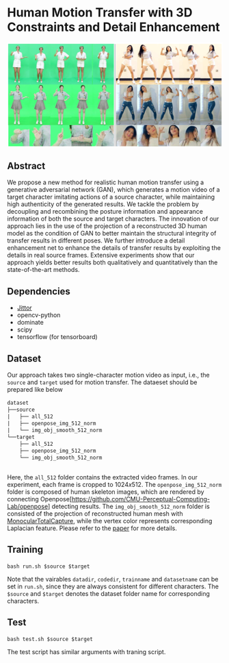 # Human Motion Transfer with 3D Constraints and Detail Enhancement
![teaser](./teaser.png)

## Abstract
We propose a new method for realistic human motion transfer using a generative adversarial network (GAN), which generates a motion video of a target character imitating actions of a source character, while maintaining high authenticity of the generated results. We tackle the problem by decoupling and recombining the posture information and appearance information of both the source and target characters. The innovation of our approach lies in the use of the projection of a reconstructed 3D human model as the condition of GAN to better maintain the structural integrity of transfer results in different poses. We further introduce a detail enhancement net to enhance the details of transfer results by exploiting the details in real source frames. Extensive experiments show that our approach yields better results both qualitatively and quantitatively than the state-of-the-art methods.

## Dependencies
* [Jittor](https://github.com/Jittor/jittor)
* opencv-python
* dominate
* scipy
* tensorflow (for tensorboard)

## Dataset
Our approach takes two single-character motion video as input, i.e., the `source` and `target` used for motion transfer. The dataeset should be prepared like below
```
dataset
├──source
|   ├── all_512
|   ├── openpose_img_512_norm
|   └── img_obj_smooth_512_norm
└──target
    ├── all_512
    ├── openpose_img_512_norm
    └── img_obj_smooth_512_norm


```
Here, the `all_512` folder contains the extracted video frames. In our experiment, each frame is cropped to $1024x512$. The `openpose_img_512_norm` folder is composed of human skeleton images,  which are rendered by connecting Openpose[https://github.com/CMU-Perceptual-Computing-Lab/openpose] detecting results. The `img_obj_smooth_512_norm` folder is consisted of the projection of reconstructed human mesh with [MonocularTotalCapture](https://github.com/CMU-Perceptual-Computing-Lab/MonocularTotalCapture), while the vertex color represents corresponding Laplacian feature. Please refer to the [paper](https://ieeexplore.ieee.org/document/9868156) for more details. 


## Training

```
bash run.sh $source $target
```
Note that the vairables `datadir`, `codedir`, `trainname` and `datasetname` can be set in `run.sh`, since they are always consistent for different characters. The `$source` and `$target` denotes the dataset folder name for corresponding characters.


## Test

```
bash test.sh $source $target
```
The test script has similar arguments with traning script.